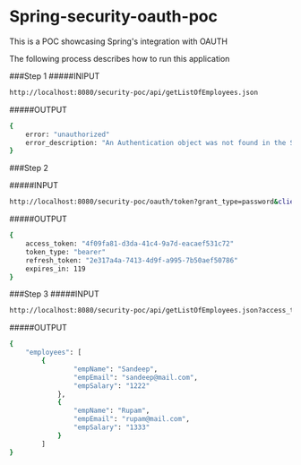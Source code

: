 Spring-security-oauth-poc
========================

This is a POC showcasing Spring's integration with OAUTH

The following process describes how to run this application

###Step 1
#####INIPUT
```sh
http://localhost:8080/security-poc/api/getListOfEmployees.json
```
#####OUTPUT
```sh
{
	error: "unauthorized"
	error_description: "An Authentication object was not found in the SecurityContext"
}
```
	
###Step 2

#####INPUT
```sh
http://localhost:8080/security-poc/oauth/token?grant_type=password&client_id=restapp&client_secret=restapp&username=sandeep&password=123
```

#####OUTPUT
```sh
{
	access_token: "4f09fa81-d3da-41c4-9a7d-eacaef531c72"
	token_type: "bearer"
	refresh_token: "2e317a4a-7413-4d9f-a995-7b50aef50786"
	expires_in: 119
}
```

###Step 3
#####INPUT
```sh
http://localhost:8080/security-poc/api/getListOfEmployees.json?access_token=4f09fa81-d3da-41c4-9a7d-eacaef531c72
```

#####OUTPUT
```sh
{
	"employees": [
		{
	            "empName": "Sandeep",
	            "empEmail": "sandeep@mail.com",
	            "empSalary": "1222"
	        },
	        {
	            "empName": "Rupam",
	            "empEmail": "rupam@mail.com",
	            "empSalary": "1333"
	        }
    	]
}
```
